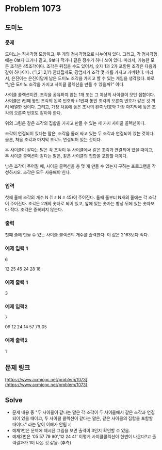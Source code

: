 # Problem 1073

## 도미노

### 문제

도미노는 직사각형 모양이고, 두 개의 정사각형으로 나누어져 있다. 그리고, 각 정사각형에는 0보다 크거나 같고, 9보다 작거나 같은 정수가 하나 쓰여 있다. 따라서, 가능한 모든 조각은 45조각이다. 조각은 뒤집을 수도 있어서, 숫자 1과 2가 포함된 조각은 다음과 같이 하나이다. ('1,2','2,1')
안타깝게도, 장엄지가 조각 몇 개를 가지고 가버렸다. 따라서, 은진이는 은진이답게 남은 도미노 조각을 가지고 할 수 있는 게임을 생각했다. 바로 “남은 도미노 조각을 가지고 사이클 콜렉션을 만들 수 있을까?” 이다.

사이클 콜렉션이란, 조각을 공유하지 않는 1개 또는 그 이상의 사이클이 모인 집합이다. 사이클은 i번째 놓인 조각의 왼쪽 번호와 i-1번째 놓인 조각의 오른쪽 번호가 같은 것 끼리 배열한 것이다. 그리고, 가장 처음에 놓은 조각의 왼쪽 번호와 가장 마지막에 놓은 조각의 오른쪽 번호도 같아야 한다.

위의 그림은 같은 조각의 집합을 가지고 만들 수 있는 세 가지 사이클 콜렉션이다.

조각이 연결되어 있다는 말은, 조각을 둘러 싸고 있는 두 조각과 연결되어 있는 것이다. 물론, 처음 조각과 마지막 조각도 연결되어 있는 것이다.

두 사이클이 같다는 말은 각 조각이 두 사이클에서 같은 조각과 연결되어 있을 때이고, 두 사이클 콜렉션이 같다는 말은, 같은 사이클의 집합을 포함할 때이다.

남은 조각이 주어질 때, 사이클 콜렉션을 총 몇 개 만들 수 있는지 구하는 프로그램을 작성하시오. 조각은 모두 사용해야 한다.

### 입력

첫째 줄에 조각의 개수 N (1 ≤ N ≤ 45)이 주어진다. 둘째 줄부터 N개의 줄에는 각 조각이 주어진다. 조각은 2개의 숫자로 되어 있고, 앞에 있는 숫자는 항상 뒤에 있는 숫자보다 작다. 조각은 중복되지 않는다.

### 출력

첫째 줄에 만들 수 있는 사이클 콜렉션의 개수를 출력한다. 이 값은 2^63보다 작다.

### 예제 입력 1

6

12
25
45
24
28
18

### 예제 출력 1

3

### 예제 입력2

7

09
12
24
14
57
79
05

### 예제 출력2

1

## 문제 링크

[https://www.acmicpc.net/problem/1073](https://www.acmicpc.net/problem/1073)


## Solve
- 문제 내용 중 "두 사이클이 같다는 말은 각 조각이 두 사이클에서 같은 조각과 연결되어 있을 때이고, 두 사이클 콜렉션이 같다는 말은, 같은 사이클의 집합을 포함할 때이다." 라는 말이 이해가 안됨 :(
- 예제1번은 문제에 제시된 그림을 보면 출력이 3인지 확인할 수 있음.
- 예제2번은 '05 57 79 90','12 24 41' 이렇게 사이클콜렉션이 한번이 나온다?고 출력결과가 1이 나온 것 같음. (추측)
